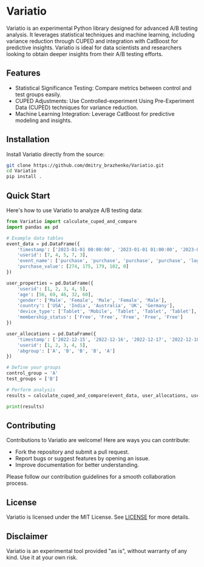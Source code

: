 # Variatio

Variatio is an experimental Python library designed for advanced A/B testing analysis. It leverages statistical techniques and machine learning, including variance reduction through CUPED and integration with CatBoost for predictive insights. Variatio is ideal for data scientists and researchers looking to obtain deeper insights from their A/B testing efforts.

## Features

- Statistical Significance Testing: Compare metrics between control and test groups easily.
- CUPED Adjustments: Use Controlled-experiment Using Pre-Experiment Data (CUPED) techniques for variance reduction.
- Machine Learning Integration: Leverage CatBoost for predictive modeling and insights.

## Installation

Install Variatio directly from the source:

```bash
git clone https://github.com/dmitry_brazhenko/Variatio.git
cd Variatio
pip install .
```

## Quick Start

Here's how to use Variatio to analyze A/B testing data:

```python
from Variatio import calculate_cuped_and_compare
import pandas as pd

# Example data tables
event_data = pd.DataFrame({
    'timestamp': ['2023-01-01 00:00:00', '2023-01-01 01:00:00', '2023-01-01 02:00:00', '2023-01-01 03:00:00', '2023-01-01 04:00:00'],
    'userid': [7, 4, 5, 7, 3],
    'event_name': ['purchase', 'purchase', 'purchase', 'purchase', 'login'],
    'purchase_value': [274, 175, 179, 102, 0]
})

user_properties = pd.DataFrame({
    'userid': [1, 2, 3, 4, 5],
    'age': [56, 69, 46, 32, 60],
    'gender': ['Male', 'Female', 'Male', 'Female', 'Male'],
    'country': ['USA', 'India', 'Australia', 'UK', 'Germany'],
    'device_type': ['Tablet', 'Mobile', 'Tablet', 'Tablet', 'Tablet'],
    'membership_status': ['Free', 'Free', 'Free', 'Free', 'Free']
})

user_allocations = pd.DataFrame({
    'timestamp': ['2022-12-15', '2022-12-16', '2022-12-17', '2022-12-18', '2022-12-19'],
    'userid': [1, 2, 3, 4, 5],
    'abgroup': ['A', 'B', 'B', 'B', 'A']
})

# Define your groups
control_group = 'A'
test_groups = ['B']

# Perform analysis
results = calculate_cuped_and_compare(event_data, user_allocations, user_properties, control_group, test_groups)

print(results)
```

## Contributing

Contributions to Variatio are welcome! Here are ways you can contribute:

- Fork the repository and submit a pull request.
- Report bugs or suggest features by opening an issue.
- Improve documentation for better understanding.

Please follow our contribution guidelines for a smooth collaboration process.

## License

Variatio is licensed under the MIT License. See [LICENSE](LICENSE) for more details.

## Disclaimer

Variatio is an experimental tool provided "as is", without warranty of any kind. Use it at your own risk.
